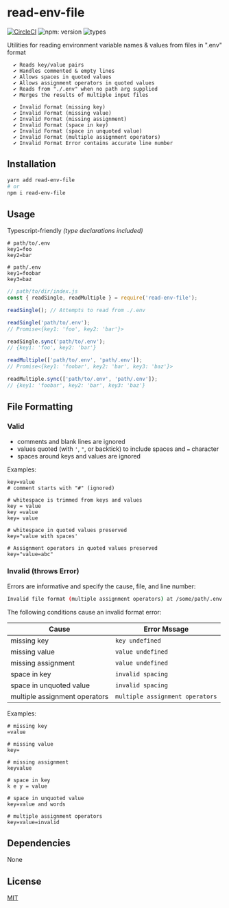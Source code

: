 # read-env-file

[![CircleCI](https://img.shields.io/circleci/project/csmith14/read-env-file/master.svg?style=flat-square)](https://circleci.com/gh/csmith14/read-env-file/tree/master)
![npm: version](https://flat.badgen.net/npm/v/read-env-file)
![types](https://img.shields.io/badge/types-included-blue.svg?style=flat-square)

Utilities for reading environment variable names & values from files in ".env" format

```text
  ✔ Reads key/value pairs
  ✔ Handles commented & empty lines
  ✔ Allows spaces in quoted values
  ✔ Allows assignment operators in quoted values
  ✔ Reads from "./.env" when no path arg supplied
  ✔ Merges the results of multiple input files

  ✔ Invalid Format (missing key)
  ✔ Invalid Format (missing value)
  ✔ Invalid Format (missing assignment)
  ✔ Invalid Format (space in key)
  ✔ Invalid Format (space in unquoted value)
  ✔ Invalid Format (multiple assignment operators)
  ✔ Invalid Format Error contains accurate line number
```

## Installation

```sh
yarn add read-env-file
# or
npm i read-env-file
```

## Usage

Typescript-friendly *(type declarations included)*

```text
# path/to/.env
key1=foo
key2=bar
```

```text
# path/.env
key1=foobar
key3=baz
```

```javascript
// path/to/dir/index.js
const { readSingle, readMultiple } = require('read-env-file');

readSingle(); // Attempts to read from ./.env

readSingle('path/to/.env');
// Promise<{key1: 'foo', key2: 'bar'}>

readSingle.sync('path/to/.env');
// {key1: 'foo', key2: 'bar'}

readMultiple(['path/to/.env', 'path/.env']);
// Promise<{key1: 'foobar', key2: 'bar', key3: 'baz'}>

readMultiple.sync(['path/to/.env', 'path/.env']);
// {key1: 'foobar', key2: 'bar', key3: 'baz'}

```

## File Formatting

### Valid

- comments and blank lines are ignored
- values quoted (with `'`,  `"`, or backtick) to include spaces and `=` character
- spaces around keys and values are ignored

Examples:

```text
key=value
# comment starts with "#" (ignored)

# whitespace is trimmed from keys and values
key = value
key =value
key= value

# whitespace in quoted values preserved
key="value with spaces'

# Assignment operators in quoted values preserved
key="value=abc"

```

### Invalid (throws Error)

Errors are informative and specify the cause, file, and line number:

```sh
Invalid file format (multiple assignment operators) at /some/path/.env:12
```

The following conditions cause an invalid format error:

| Cause                         | Error Mssage                    |
| ----------------------------- | ------------------------------- |
| missing key                   | `key undefined`                 |
| missing value                 | `value undefined`               |
| missing assignment            | `value undefined`               |
| space in key                  | `invalid spacing`               |
| space in unquoted value       | `invalid spacing`               |
| multiple assignment operators | `multiple assignment operators` |

Examples:

```text
# missing key
=value

# missing value
key=

# missing assignment
keyvalue

# space in key
k e y = value

# space in unquoted value
key=value and words

# multiple assignment operators
key=value=invalid
```

## Dependencies

None

## License

[MIT](LICENSE.md)
